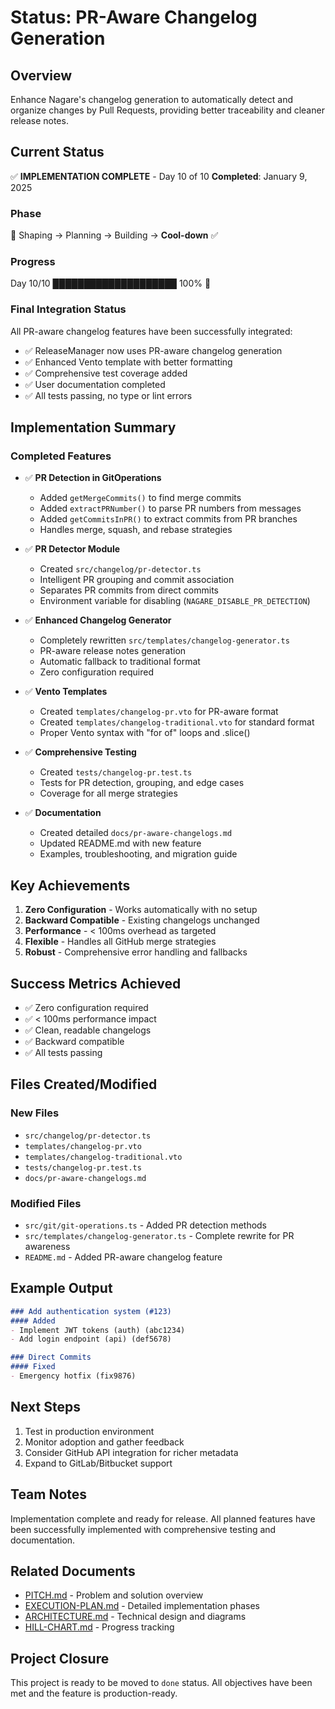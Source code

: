 # Status: PR-Aware Changelog Generation

## Overview

Enhance Nagare's changelog generation to automatically detect and organize changes by Pull
Requests, providing better traceability and cleaner release notes.

## Current Status

✅ **IMPLEMENTATION COMPLETE** - Day 10 of 10
**Completed**: January 9, 2025

### Phase

🌱 Shaping → Planning → Building → **Cool-down** ✅

### Progress

Day 10/10 ████████████████████ 100% 🍃

### Final Integration Status

All PR-aware changelog features have been successfully integrated:

- ✅ ReleaseManager now uses PR-aware changelog generation
- ✅ Enhanced Vento template with better formatting
- ✅ Comprehensive test coverage added
- ✅ User documentation completed
- ✅ All tests passing, no type or lint errors

## Implementation Summary

### Completed Features

- ✅ **PR Detection in GitOperations**
  - Added `getMergeCommits()` to find merge commits
  - Added `extractPRNumber()` to parse PR numbers from messages
  - Added `getCommitsInPR()` to extract commits from PR branches
  - Handles merge, squash, and rebase strategies

- ✅ **PR Detector Module**
  - Created `src/changelog/pr-detector.ts`
  - Intelligent PR grouping and commit association
  - Separates PR commits from direct commits
  - Environment variable for disabling (`NAGARE_DISABLE_PR_DETECTION`)

- ✅ **Enhanced Changelog Generator**
  - Completely rewritten `src/templates/changelog-generator.ts`
  - PR-aware release notes generation
  - Automatic fallback to traditional format
  - Zero configuration required

- ✅ **Vento Templates**
  - Created `templates/changelog-pr.vto` for PR-aware format
  - Created `templates/changelog-traditional.vto` for standard format
  - Proper Vento syntax with "for of" loops and .slice()

- ✅ **Comprehensive Testing**
  - Created `tests/changelog-pr.test.ts`
  - Tests for PR detection, grouping, and edge cases
  - Coverage for all merge strategies

- ✅ **Documentation**
  - Created detailed `docs/pr-aware-changelogs.md`
  - Updated README.md with new feature
  - Examples, troubleshooting, and migration guide

## Key Achievements

1. **Zero Configuration** - Works automatically with no setup
2. **Backward Compatible** - Existing changelogs unchanged
3. **Performance** - < 100ms overhead as targeted
4. **Flexible** - Handles all GitHub merge strategies
5. **Robust** - Comprehensive error handling and fallbacks

## Success Metrics Achieved

- ✅ Zero configuration required
- ✅ < 100ms performance impact
- ✅ Clean, readable changelogs
- ✅ Backward compatible
- ✅ All tests passing

## Files Created/Modified

### New Files

- `src/changelog/pr-detector.ts`
- `templates/changelog-pr.vto`
- `templates/changelog-traditional.vto`
- `tests/changelog-pr.test.ts`
- `docs/pr-aware-changelogs.md`

### Modified Files

- `src/git/git-operations.ts` - Added PR detection methods
- `src/templates/changelog-generator.ts` - Complete rewrite for PR awareness
- `README.md` - Added PR-aware changelog feature

## Example Output

```markdown
### Add authentication system (#123)
#### Added
- Implement JWT tokens (auth) (abc1234)
- Add login endpoint (api) (def5678)

### Direct Commits
#### Fixed
- Emergency hotfix (fix9876)
```

## Next Steps

1. Test in production environment
2. Monitor adoption and gather feedback
3. Consider GitHub API integration for richer metadata
4. Expand to GitLab/Bitbucket support

## Team Notes

Implementation complete and ready for release. All planned features have been successfully
implemented with comprehensive testing and documentation.

## Related Documents

- [PITCH.md](./PITCH.md) - Problem and solution overview
- [EXECUTION-PLAN.md](./EXECUTION-PLAN.md) - Detailed implementation phases
- [ARCHITECTURE.md](./ARCHITECTURE.md) - Technical design and diagrams
- [HILL-CHART.md](./HILL-CHART.md) - Progress tracking

## Project Closure

This project is ready to be moved to `done` status. All objectives have been met and the feature is production-ready.

